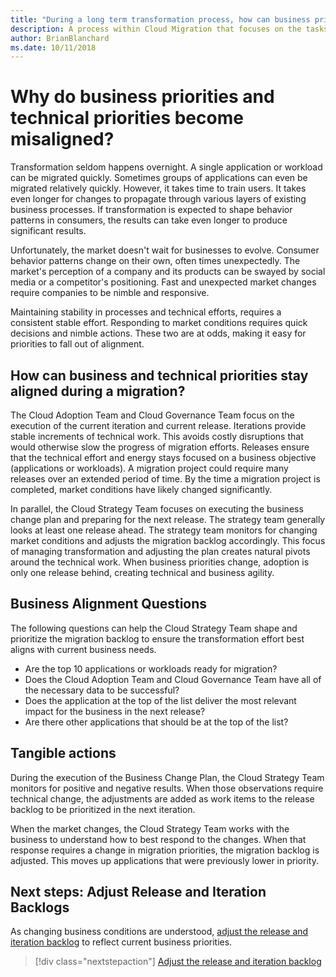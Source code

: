```yaml
---
title: "During a long term transformation process, how can business priorities stay aligned?"
description: A process within Cloud Migration that focuses on the tasks of migrating workloads to the cloud
author: BrianBlanchard
ms.date: 10/11/2018
---
```


# Why do business priorities and technical priorities become misaligned?

Transformation seldom happens overnight. A single application or workload can be migrated quickly. Sometimes groups of applications can even be migrated relatively quickly. However, it takes time to train users. It takes even longer for changes to propagate through various layers of existing business processes. If transformation is expected to shape behavior patterns in consumers, the results can take even longer to produce significant results.

Unfortunately, the market doesn't wait for businesses to evolve. Consumer behavior patterns change on their own, often times unexpectedly. The market's perception of a company and its products can be swayed by social media or a competitor's positioning. Fast and unexpected market changes require companies to be nimble and responsive.

Maintaining stability in processes and technical efforts, requires a consistent stable effort. Responding to market conditions requires quick decisions and nimble actions. These two are at odds, making it easy for priorities to fall out of alignment.

## How can business and technical priorities stay aligned during a migration?

The Cloud Adoption Team and Cloud Governance Team focus on the execution of the current iteration and current release. Iterations provide stable increments of technical work. This avoids costly disruptions that would otherwise slow the progress of migration efforts. Releases ensure that the technical effort and energy stays focused on a business objective (applications or workloads). A migration project could require many releases over an extended period of time. By the time a migration project is completed, market conditions have likely changed significantly.

In parallel, the Cloud Strategy Team focuses on executing the business change plan and preparing for the next release. The strategy team generally looks at least one release ahead. The strategy team monitors for changing market conditions and adjusts the migration backlog accordingly. This focus of managing transformation and adjusting the plan creates natural pivots around the technical work. When business priorities change, adoption is only one release behind, creating technical and business agility.

## Business Alignment Questions

The following questions can help the Cloud Strategy Team shape and prioritize the migration backlog to ensure the transformation effort best aligns with current business needs.

* Are the top 10 applications or workloads ready for migration?
* Does the Cloud Adoption Team and Cloud Governance Team have all of the necessary data to be successful?
* Does the application at the top of the list deliver the most relevant impact for the business in the next release?
* Are there other applications that should be at the top of the list?

## Tangible actions

During the execution of the Business Change Plan, the Cloud Strategy Team monitors for positive and negative results. When those observations require technical change, the adjustments are added as work items to the release backlog to be prioritized in the next iteration.

When the market changes, the Cloud Strategy Team works with the business to understand how to best respond to the changes. When that response requires a change in migration priorities, the migration backlog is adjusted. This moves up applications that were previously lower in priority.

## Next steps: Adjust Release and Iteration Backlogs

As changing business conditions are understood, [adjust the release and iteration backlog](iteration-release-backlog.md) to reflect current business priorities.

> [!div class="nextstepaction"]
> [Adjust the release and iteration backlog](iteration-release-backlog.md)